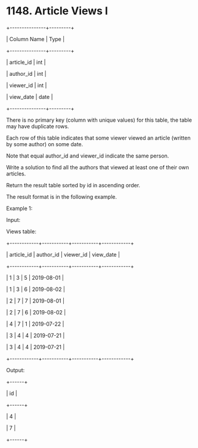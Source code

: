 # 1148. Article Views I

+---------------+---------+

| Column Name | Type |

+---------------+---------+

| article_id | int |

| author_id | int |

| viewer_id | int |

| view_date | date |

+---------------+---------+

There is no primary key (column with unique values) for this table, the table may have duplicate rows.

Each row of this table indicates that some viewer viewed an article (written by some author) on some date.

Note that equal author_id and viewer_id indicate the same person.

Write a solution to find all the authors that viewed at least one of their own articles.

Return the result table sorted by id in ascending order.

The result format is in the following example.

Example 1:

Input:

Views table:

+------------+-----------+-----------+------------+

| article_id | author_id | viewer_id | view_date |

+------------+-----------+-----------+------------+

| 1 | 3 | 5 | 2019-08-01 |

| 1 | 3 | 6 | 2019-08-02 |


| 2 | 7 | 7 | 2019-08-01 |

| 2 | 7 | 6 | 2019-08-02 |

| 4 | 7 | 1 | 2019-07-22 |

| 3 | 4 | 4 | 2019-07-21 |

| 3 | 4 | 4 | 2019-07-21 |

+------------+-----------+-----------+------------+

Output:

+------+

| id |

+------+

| 4 |

| 7 |

+------+

